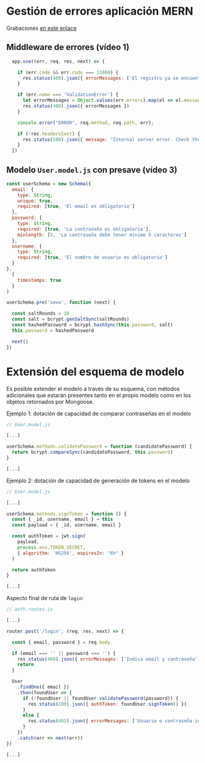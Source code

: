 # Gestión de errores aplicación MERN
Grabaciones [en este enlace](https://drive.google.com/drive/folders/1vhkkaiN6eKrAIruHqzFkVRjE74xZvIwM?usp=sharing)


## Middleware de errores (vídeo 1)
````javascript
  app.use((err, req, res, next) => {

    if (err.code && err.code === 11000) {
      res.status(409).json({ errorMessages: ['El registro ya se encuentra presente en la base de datos'] })
    }

    if (err.name === 'ValidationError') {
      let errorMessages = Object.values(err.errors).map(el => el.message)
      res.status(400).json({ errorMessages })
    }

    console.error("ERROR", req.method, req.path, err);

    if (!res.headersSent) {
      res.status(500).json({ message: "Internal server error. Check the server console" })
    }
  })
````

## Modelo `User.model.js` con presave (vídeo 3)
````javascript
const userSchema = new Schema({
  email: {
    type: String,
    unique: true,
    required: [true, 'El email es obligatorio']
  },
  password: {
    type: String,
    required: [true, 'La contraseña es obligatoria'],
    minlength: [5, 'La contraseña debe tener mínimo 5 caracteres']
  },
  username: {
    type: String,
    required: [true, 'El nombre de usuario es obligatorio']
  }
},
  {
    timestamps: true
  }
)

userSchema.pre('save', function (next) {

  const saltRounds = 10
  const salt = bcrypt.genSaltSync(saltRounds)
  const hashedPassword = bcrypt.hashSync(this.password, salt)
  this.password = hashedPassword

  next()
})
````


# Extensión del esquema de modelo

Es posible extender el modelo a través de su esquema, con métodos adicionales que estarán presentes tanto en el propio modelo como en los objetos retornados por Mongoose.

Ejemplo 1: dotación de capacidad de comparar contraseñas en el modelo

````javascript
// User.model.js

[...]

userSchema.methods.validatePassword = function (candidatePassword) {
  return bcrypt.compareSync(candidatePassword, this.password)
}

[...]
````

Ejemplo 2: dotación de capacidad de generación de tokens en el modelo

````javascript
// User.model.js

[...]

userSchema.methods.signToken = function () {
  const { _id, username, email } = this
  const payload = { _id, username, email }

  const authToken = jwt.sign(
    payload,
    process.env.TOKEN_SECRET,
    { algorithm: 'HS256', expiresIn: "6h" }
  )

  return authToken
}

[...]
````


Aspecto final de ruta de `login`:

````javascript
// auth.routes.js

[...]

router.post('/login', (req, res, next) => {

  const { email, password } = req.body

  if (email === '' || password === '') {
    res.status(400).json({ errorMessages: ['Indica email y contraseña'] })
    return
  }

  User
    .findOne({ email })
    .then(foundUser => {
      if (!foundUser || foundUser.validatePassword(password)) {
        res.status(200).json({ authToken: foundUser.signToken() })
      }
      else {
        res.status(401).json({ errorMessages: ['Usuario o contraseña incorrectos'] })
      }
    })
    .catch(err => next(err))
})

[...]
